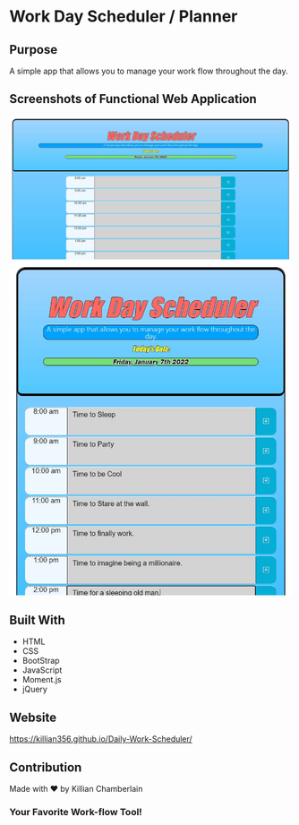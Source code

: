 # Work Day Scheduler / Planner

## Purpose
A simple app that allows you to manage your work flow throughout the day.

## Screenshots of Functional Web Application
![Screenshot](assets/images/WS-1.JPG "Daily-Work-Scheduler")
![Screenshot](assets/images/WS-2.JPG "Daily-Work-Scheduler")

## Built With
* HTML
* CSS
* BootStrap
* JavaScript
* Moment.js
* jQuery

## Website
https://killian356.github.io/Daily-Work-Scheduler/

## Contribution
Made with ❤️ by Killian Chamberlain

### Your Favorite Work-flow Tool!
